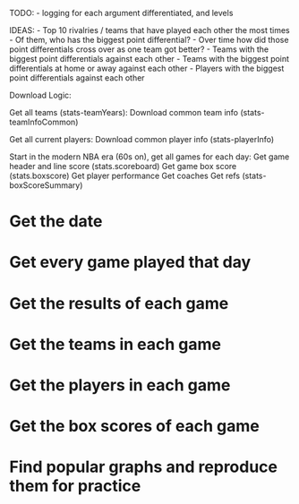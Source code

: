 TODO:
    - logging for each argument differentiated, and levels

IDEAS:
    - Top 10 rivalries / teams that have played each other the most times
    - Of them, who has the biggest point differential?
    - Over time how did those point differentials cross over as one team got better?
    - Teams with the biggest point differentials against each other
    - Teams with the biggest point differentials at home or away against each other
    - Players with the biggest point differentials against each other



Download Logic:

Get all teams (stats-teamYears):
    Download common team info (stats-teamInfoCommon)

Get all current players:
    Download common player info (stats-playerInfo)


Start in the modern NBA era (60s on), get all games for each day:
    Get game header and line score (stats.scoreboard)
    Get game box score (stats.boxscore)
    Get player performance
    Get coaches
    Get refs (stats-boxScoreSummary)

# Get the date
# Get every game played that day
# Get the results of each game
# Get the teams in each game
# Get the players in each game
# Get the box scores of each game

# Find popular graphs and reproduce them for practice
